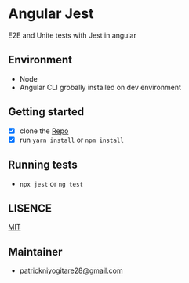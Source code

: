 # Angular Jest
E2E and Unite tests with Jest in angular

## Environment
- Node
- Angular CLI grobally installed on dev environment


## Getting started
- [X] clone the [Repo](https://github.com/PatrickNiyogitare28/angular-jest)
- [X] run `yarn install` or `npm install`

## Running tests
- `npx jest` or `ng test`

## LISENCE
 [MIT](https://github.com/PatrickNiyogitare28/angular-jest/blob/main/LICENSE)

## Maintainer
- patrickniyogitare28@gmail.com



